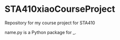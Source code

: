 # STA410xiaoCourseProject
Repository for my course project for STA410

name.py is a Python package for _.
